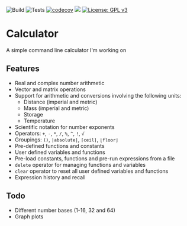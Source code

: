 ![Build](https://github.com/Spacerulerwill/Calculator/actions/workflows/build.yml/badge.svg)
![Tests](https://github.com/Spacerulerwill/Calculator/actions/workflows/tests.yml/badge.svg)
[![codecov](https://codecov.io/gh/Spacerulerwill/Calculator/graph/badge.svg?token=UDI06EJQRT)](https://codecov.io/gh/Spacerulerwill/Calculator)
[![](https://tokei.rs/b1/github/Spacerulerwill/Calculator)](https://github.com/Spacerulerwill/Calculator)
[![License: GPL v3](https://img.shields.io/badge/License-GPLv3-blue.svg)](https://www.gnu.org/licenses/gpl-3.0)

# Calculator
A simple command line calculator I'm working on

## Features
* Real and complex number arithmetic
* Vector and matrix operations
* Support for arithmetic and conversions involving the following units:
  * Distance (imperial and metric)
  * Mass (imperial and metric)
  * Storage
  * Temperature
* Scientific notation for number exponents
* Operators: `+`, `-`, `*`, `/`, `%`, `^`, `!`, `√`
* Groupings: `()`, `|absolute|`, `⌈ceil⌉`,  `⌊floor⌋`
* Pre-defined functions and constants
* User defined variables and functions
* Pre-load constants, functions and pre-run expressions from a file
* `delete` operator for managing functions and variables
* `clear` operator to reset all user defined variables and functions
* Expression history and recall

## Todo
* Different number bases (1-16, 32 and 64)
* Graph plots

